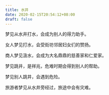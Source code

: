 ```yaml
---
title: 水井
date: 2020-02-15T20:54:12+08:00
draft: false
---
```


梦见从水井打水，会成为别人的得力助手。



女人梦见打水，会受街坊邻居妇女们的赞扬。



商人梦见汲水，会成为大名鼎鼎的慈善家和仁爱家。



梦见跳井，是祥兆，危难时期会得到别人的帮助。



梦见别人跳井，会遇到危险。



旅游者梦见从水井旁经过，旅途中会有灾难。

